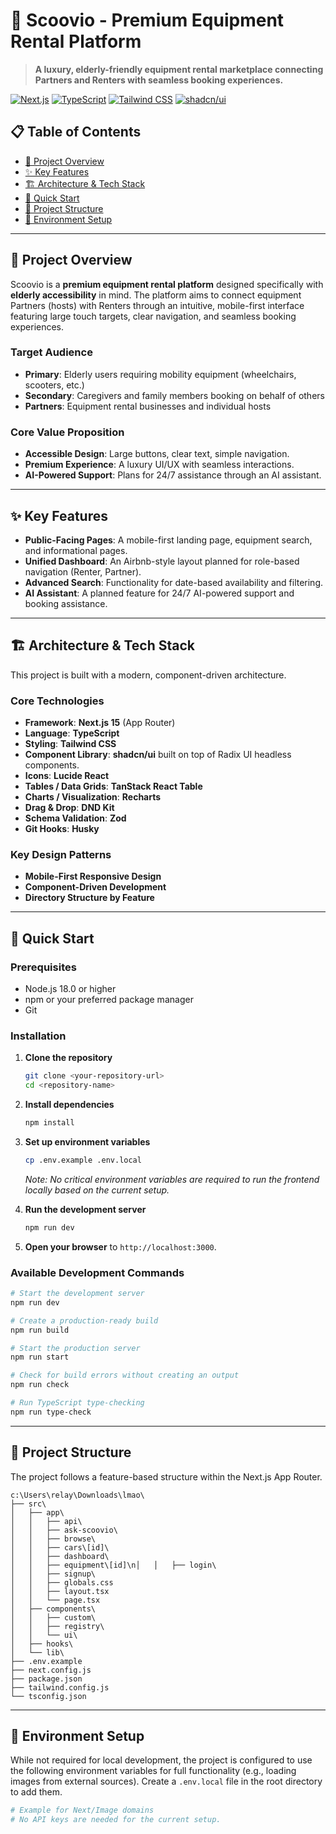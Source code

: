 # 🌟 Scoovio - Premium Equipment Rental Platform

> **A luxury, elderly-friendly equipment rental marketplace connecting Partners and Renters with seamless booking experiences.**

[![Next.js](https://img.shields.io/badge/Next.js-15.5-black)](https://nextjs.org/) [![TypeScript](https://img.shields.io/badge/TypeScript-5.9-blue)](https://www.typescriptlang.org/) [![Tailwind CSS](https://img.shields.io/badge/Tailwind-3.4-38B2AC)](https://tailwindcss.com/) [![shadcn/ui](https://img.shields.io/badge/shadcn/ui-latest-black)](https://ui.shadcn.com/)

## 📋 Table of Contents

- [🎯 Project Overview](#-project-overview)
- [✨ Key Features](#-key-features)
- [🏗️ Architecture & Tech Stack](#️-architecture--tech-stack)
- [🚀 Quick Start](#-quick-start)
- [📁 Project Structure](#-project-structure)
- [🔧 Environment Setup](#-environment-setup)

---

## 🎯 Project Overview

Scoovio is a **premium equipment rental platform** designed specifically with **elderly accessibility** in mind. The platform aims to connect equipment Partners (hosts) with Renters through an intuitive, mobile-first interface featuring large touch targets, clear navigation, and seamless booking experiences.

### **Target Audience**
-   **Primary**: Elderly users requiring mobility equipment (wheelchairs, scooters, etc.)
-   **Secondary**: Caregivers and family members booking on behalf of others
-   **Partners**: Equipment rental businesses and individual hosts

### **Core Value Proposition**
-   **Accessible Design**: Large buttons, clear text, simple navigation.
-   **Premium Experience**: A luxury UI/UX with seamless interactions.
-   **AI-Powered Support**: Plans for 24/7 assistance through an AI assistant.

---

## ✨ Key Features

-   **Public-Facing Pages**: A mobile-first landing page, equipment search, and informational pages.
-   **Unified Dashboard**: An Airbnb-style layout planned for role-based navigation (Renter, Partner).
-   **Advanced Search**: Functionality for date-based availability and filtering.
-   **AI Assistant**: A planned feature for 24/7 AI-powered support and booking assistance.

---

## 🏗️ Architecture & Tech Stack

This project is built with a modern, component-driven architecture.

### **Core Technologies**
-   **Framework**: **Next.js 15** (App Router)
-   **Language**: **TypeScript**
-   **Styling**: **Tailwind CSS**
-   **Component Library**: **shadcn/ui** built on top of Radix UI headless components.
-   **Icons**: **Lucide React**
-   **Tables / Data Grids**: **TanStack React Table**
-   **Charts / Visualization**: **Recharts**
-   **Drag & Drop**: **DND Kit**
-   **Schema Validation**: **Zod**
-   **Git Hooks**: **Husky**

### **Key Design Patterns**
-   **Mobile-First Responsive Design**
-   **Component-Driven Development**
-   **Directory Structure by Feature**

---

## 🚀 Quick Start

### **Prerequisites**
-   Node.js 18.0 or higher
-   npm or your preferred package manager
-   Git

### **Installation**

1.  **Clone the repository**
    ```bash
    git clone <your-repository-url>
    cd <repository-name>
    ```

2.  **Install dependencies**
    ```bash
    npm install
    ```

3.  **Set up environment variables**
    ```bash
    cp .env.example .env.local
    ```
    *Note: No critical environment variables are required to run the frontend locally based on the current setup.*

4.  **Run the development server**
    ```bash
    npm run dev
    ```

5.  **Open your browser** to `http://localhost:3000`.

### **Available Development Commands**
```bash
# Start the development server
npm run dev

# Create a production-ready build
npm run build

# Start the production server
npm run start

# Check for build errors without creating an output
npm run check

# Run TypeScript type-checking
npm run type-check
```

---

## 📁 Project Structure

The project follows a feature-based structure within the Next.js App Router.

```
c:\Users\relay\Downloads\lmao\
├── src\
│   ├── app\
│   │   ├── api\
│   │   ├── ask-scoovio\
│   │   ├── browse\
│   │   ├── cars\[id]\
│   │   ├── dashboard\
│   │   ├── equipment\[id]\n│   │   ├── login\
│   │   ├── signup\
│   │   ├── globals.css
│   │   ├── layout.tsx
│   │   └── page.tsx
│   ├── components\
│   │   ├── custom\
│   │   ├── registry\
│   │   └── ui\
│   ├── hooks\
│   └── lib\
├── .env.example
├── next.config.js
├── package.json
├── tailwind.config.js
└── tsconfig.json
```

---

## 🔧 Environment Setup

While not required for local development, the project is configured to use the following environment variables for full functionality (e.g., loading images from external sources). Create a `.env.local` file in the root directory to add them.

```bash
# Example for Next/Image domains
# No API keys are needed for the current setup.
```